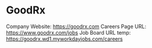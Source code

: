 # GoodRx

Company Website: https://goodrx.com
Careers Page URL: https://www.goodrx.com/jobs
Job Board URL temp: https://goodrx.wd1.myworkdayjobs.com/careers